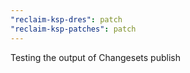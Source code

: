 ```yaml
---
"reclaim-ksp-dres": patch
"reclaim-ksp-patches": patch
---
```


Testing the output of Changesets publish
